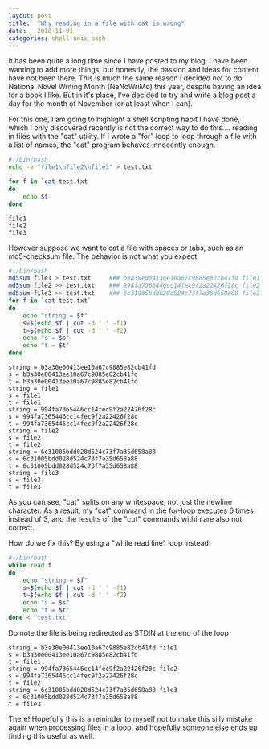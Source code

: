 ```yaml
---
layout: post
title:  "Why reading in a file with cat is wrong"
date:   2018-11-01
categories: shell unix bash
---
```


It has been quite a long time since I have posted to my blog.  I have been wanting to add more things, but honestly, the passion and ideas for content have not been there.  This is much the same reason I decided not to do National Novel Writing Month (NaNoWriMo) this year, despite having an idea for a book I like.  But in it's place, I've decided to try and write a blog post a day for the month of November (or at least when I can).

For this one, I am going to highlight a shell scripting habit I have done, which I only discovered recently is not the correct way to do this.... reading in files with the "cat" utility.  If I wrote a "for" loop to loop through a file with a list of names, the "cat" program behaves innocently enough.
```bash
#!/bin/bash
echo -e "file1\nfile2\nfile3" > test.txt

for f in `cat test.txt
do
	echo $f
done
```
```
file1
file2
file3
```

However suppose we want to cat a file with spaces or tabs, such as an md5-checksum file.  The behavior is not what you expect.
```bash
#!/bin/bash
md5sum file1 > test.txt		### b3a30e00413ee10a67c9885e82cb41fd file1
md5sum file2 >> test.txt	### 994fa7365446cc14fec9f2a22426f28c file2
md5sum file3 >> test.txt	### 6c31005bdd028d524c73f7a35d658a88 file3
for f in `cat test.txt`
do
    echo "string = $f"
    s=$(echo $f | cut -d ' ' -f1)
    t=$(echo $f | cut -d ' ' -f2)
    echo "s = $s"
    echo "t = $t"
done
```
```
string = b3a30e00413ee10a67c9885e82cb41fd
s = b3a30e00413ee10a67c9885e82cb41fd
t = b3a30e00413ee10a67c9885e82cb41fd
string = file1
s = file1
t = file1
string = 994fa7365446cc14fec9f2a22426f28c
s = 994fa7365446cc14fec9f2a22426f28c
t = 994fa7365446cc14fec9f2a22426f28c
string = file2
s = file2
t = file2
string = 6c31005bdd028d524c73f7a35d658a88
s = 6c31005bdd028d524c73f7a35d658a88
t = 6c31005bdd028d524c73f7a35d658a88
string = file3
s = file3
t = file3
```

As you can see, "cat" splits on any whitespace, not just the newline character.  As a result, my "cat" command in the for-loop executes 6 times instead of 3, and the results of the "cut" commands within are also not correct.

How do we fix this?  By using a "while read line" loop instead:
```bash
#!/bin/bash
while read f
do
    echo "string = $f"
    s=$(echo $f | cut -d ' ' -f1)
    t=$(echo $f | cut -d ' ' -f2)
    echo "s = $s"
    echo "t = $t"
done < "test.txt"
```
Do note the file is being redirected as STDIN at the end of the loop
```
string = b3a30e00413ee10a67c9885e82cb41fd file1
s = b3a30e00413ee10a67c9885e82cb41fd
t = file1
string = 994fa7365446cc14fec9f2a22426f28c file2
s = 994fa7365446cc14fec9f2a22426f28c
t = file2
string = 6c31005bdd028d524c73f7a35d658a88 file3
s = 6c31005bdd028d524c73f7a35d658a88
t = file3
```

There!  Hopefully this is a reminder to myself not to make this silly mistake again when processing files in a loop, and hopefully someone else ends up finding this useful as well.
